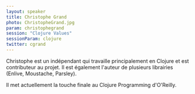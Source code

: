 ```yaml
---
layout: speaker
title: Christophe Grand
photo: ChristopheGrand.jpg
param: christophegrand
session: "Clojure Values"
sessionParam: clojure
twitter: cgrand
---
```


Christophe est un indépendant qui travaille principalement en Clojure et est contributeur au projet.
Il est également l'auteur de plusieurs librairies (Enlive, Moustache, Parsley).

Il met actuellement la touche finale au Clojure Programming d'O'Reilly.